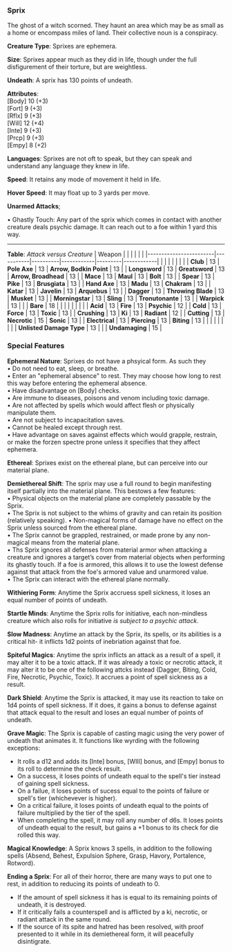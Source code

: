 ### Sprix
The ghost of a witch scorned. They haunt an area which may be as small as a home or encompass miles of land. Their collective noun is a conspiracy.

**Creature Type**: Sprixes are ephemera.

**Size**: Sprixes appear much as they did in life, though under the full disfigurement of their torture, but are weightless.

**Undeath**: A sprix has 130 points of undeath.

**Attributes**:  
[Body] 10 (+3)  
[Fort] 9  (+3)  
[Rflx] 9  (+3)  
[Will] 12 (+4)  
[Inte] 9  (+3)  
[Prcp] 9  (+3)  
[Empy] 8  (+2)  

**Languages**: Sprixes are not oft to speak, but they can speak and understand any language they knew in life.

**Speed**: It retains any mode of movement it held in life.

**Hover Speed**: It may float up to 3 yards per move.

**Unarmed Attacks**;

 • Ghastly Touch: Any part of the sprix which comes in contact with another creature deals psychic damage. It can reach out to a foe within 1 yard this way.

---------------------

**Table**: *Attack versus Creature*
| Weapon                 |          |            |         |            |         |
|------------------------|-----------|----------|------------|---------|------------|
|                        |          |            |         |            |         |
| **Club**                   | 13     | **Pole Axe**       | 13     | **Arrow, Bodkin Point**    | 13    |
| **Longsword**              | 13     | **Greatsword**     | 13     | **Arrow, Broadhead**    | 13    |
| **Mace**                   | 13     | **Maul**           | 13     | **Bolt** | 13    |
| **Spear**                  | 13     | **Pike**           | 13     | **Brusgiata** | 13     |
| **Hand Axe**               | 13     | **Madu**           | 13     | **Chakram** | 13    |
| **Katar**                  | 13     | **Javelin**        | 13     | **Arquebus** | 13    |
| **Dagger**                 | 13     | **Throwing Blade** | 13     | **Musket** | 13    |
| **Morningstar**            | 13     | **Sling**          | 13     | **Tronutonante** | 13    |
| **Warpick**                | 13     |                    |        | **Bare** |  18 |
|                            |           |          |            |         |            |
| **Acid**                   | 13     | **Fire** | 13     | **Psychic** | 12     |
| **Cold**                   | 13     | **Force** | 13     | **Toxic**  | 13     |
| **Crushing**               | 13     | **Ki** | 13     | **Radiant** | 12     |
| **Cutting**                | 13     | **Necrotic** | 15     | **Sonic** | 13    |
| **Electrical**             | 13     | **Piercing** | 13     | **Biting** | 13    |
|                        |           |          |            |         |            |
| **Unlisted Damage Type** | 13 |   |    | **Undamaging** | 15 |


### Special Features

**Ephemeral Nature**: Sprixes do not have a phsyical form. As such they   
 • Do not need to eat, sleep, or breathe.  
 • Enter an "ephemeral absence" to rest. They may choose how long to rest this way before entering the ephemeral absence.  
 • Have disadvantage on [Body] checks.  
 • Are immune to diseases, poisons and venom including toxic damage.  
 • Are not affected by spells which would affect flesh or physically manipulate them.  
 • Are not subject to incapacitation saves.  
 • Cannot be healed except through rest.  
 • Have advantage on saves against effects which would grapple, restrain, or make the forzen spectre prone unless it specifies that they affect ephemera.

**Ethereal**: Sprixes exist on the ethereal plane, but can perceive into our material plane.

 **Demiethereal Shift**: The sprix may use a full round to begin manifesting itself partially into the material plane. This bestows a few features:    
    • Physical objects on the material plane are completely passable by the Sprix.  
    • The Sprix is not subject to the whims of gravity and can retain its position (relatively speaking). 
    • Non-magical forms of damage have no effect on the Sprix unless sourced from the ethereal plane.  
    • The Sprix cannot be grappled, restrained, or made prone by any non-magical means from the material plane.  
    • Ths Sprix ignores all defenses from material armor when attacking a creature and ignores a target’s cover from material objects when performing its ghastly touch. If a foe is armored, this allows it to use the lowest defense against that attack from the foe's armored value and unarmored value.  
    • The Sprix can interact with the ethereal plane normally.  

**Withiering Form**: Anytime the Sprix accruess spell sickness, it loses an equal number of points of undeath.

**Startle Minds**: Anytime the Sprix rolls for initiative, each non-mindless creature which also rolls for initiative *is subject to a psychic attack*.

**Slow Madness**: Anytime an attack by the Sprix, its spells, or its abilities is a critical hit- it inflicts 1d2 points of inebriation against that foe.

**Spiteful Magics**: Anytime the sprix inflicts an attack as a result of a spell, it may alter it to be a toxic attack. If it was already a toxic or necrotic attack, it may alter it to be one of the following attcks instead (Dagger, Biting, Cold, Fire, Necrotic, Psychic, Toxic). It accrues a point of spell sickness as a result.

**Dark Shield**: Anytime the Sprix is attacked, it may use its reaction to take on 1d4 points of spell sickness. If it does, it gains a bonus to defense against that attack equal to the result and loses an equal number of points of undeath.

**Grave Magic**: The Sprix is capable of casting magic using the very power of undeath that animates it. It functions like wyrding with the following exceptions: 
* It rolls a d12 and adds its [Inte] bonus, [WIll] bonus, and [Empy] bonus to its roll to determine the check result.
* On a success, it loses points of undeath equal to the spell's tier instead of gaining spell sickness.
* On a failue, it loses points of sucess equal to the points of failure or spell's tier (whichevever is higher).
* On a critical failure, it loses points of undeath equal to the points of failure multiplied by the tier of the spell.
* When completing the spell, it may roll any number of d6s. It loses points of undeath equal to the result, but gains a +1 bonus to its check for die rolled this way.  

**Magical Knowledge**: A Sprix knows 3 spells, in addition to the following spells (Absend, Behest, Expulsion Sphere, Grasp, Havory, Portalence, Rotword).

**Ending a Sprix**: For all of their horror, there are many ways to put one to rest, in addition to reducing its points of undeath to 0.  
* If the amount of spell sickness it has is equal to its remaining points of undeath, it is destroyed.
* If it critically fails a counterspell and is afflicted by a ki, necrotic, or radiant attack in the same round.
* If the source of its spite and hatred has been resolved, with proof presented to it while in its demiethereal form, it will peacefully disintigrate.
